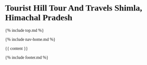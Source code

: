 <!DOCTYPE html>
<html lang="en">

<head>
  <title>{{site.title}}</title>
  <link rel="icon" type="image/x-icon" href="images/logo.png">
  <meta name="description"
    content="We Are TourIst Hill Tour And Travels From Shimla himachal Pradesh providing all Himachal Tour packages, Hotel Booking And Activity Booking Service in india.">
  <meta name="keywords"
    content="Tourist Hill,Tourist Hill Travels,Tourist Hill Tour And Travels,Himachal Pradesh tourism,Himachal travel packages,Shimla tour,Manali tour,">
  <meta name="author" content="Tourist hill">
  <link rel="canonical" href="{{site.url}}" />
  <meta name="google-adsense-account" content="ca-pub-3313624136394536">
<script async src="https://pagead2.googlesyndication.com/pagead/js/adsbygoogle.js?client=ca-pub-2891130628806136"
     crossorigin="anonymous"></script>
  
  <meta charset="UTF-8">
  <meta name="viewport" content="width=device-width, initial-scale=1">
  <link rel="stylesheet" href="style.css">
  <link rel="stylesheet" href="https://fonts.googleapis.com/css?family=Poppins">
<script type="application/ld+json">
{
    "@context" : "https://schema.org",
    "@type" : "WebSite",
    "name" : "Tourist Hill Travels",
    "url" : "https://touristhill.in"
}
</script>




  <link rel="stylesheet" href="https://cdnjs.cloudflare.com/ajax/libs/font-awesome/6.6.0/css/all.min.css">
  <link rel="stylesheet" href="https://cdn.jsdelivr.net/npm/swiper@11/swiper-bundle.min.css" />

  <style>
    .w3-round {
      border-radius: 30px;
    }
    a {
      text-decoration: none;
    }

    body,
    h1,
    h2,
    h3,
    h4,
    h5,
    h6 {
      font-family: "Poppins"
    }

    .w3-bar,
    h1,
    button {
      font-family: "Poppins"
    }

    .w3-content {
      max-width: 1200px;
    }


    .swiper {
      width: 100%;
      height: 100%;
    }




    .slide-1 {
      width: fit-content;
    }

    .slide-2 {



      height: 530px;
      width: 320px;
      border-radius: 10px;
    }


  </style>
</head>

<body>
<h1 class="w3-hide">Tourist Hill Tour And Travels Shimla, Himachal Pradesh</h1>

{% include top.md %}
  <!-- Navbar -->
{% include nav-home.md %}

  <!-- Header -->









  <!-- Second Grid -->



 {{ content }}



{% include footer.md %}
 



</body>

</html>